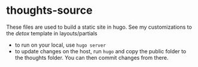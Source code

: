 # thoughts-source
These files are used to build a static site in hugo.
See my customizations to the *detox* template in layouts/partials

- to run on your local, use `hugo server`     
- to update changes on the host, run `hugo` and copy the public folder to the thoughts folder. You can then commit changes from there.
